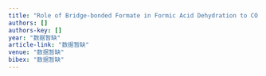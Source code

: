 ```yaml
---
title: "Role of Bridge‐bonded Formate in Formic Acid Dehydration to CO at Pt Electrode: Electrochemial in‐situ Infrared Spectroscopic Study"
authors: []
authors-key: []
year: "数据暂缺"
article-link: "数据暂缺"
venue: "数据暂缺"
bibex: "数据暂缺"
---
```

